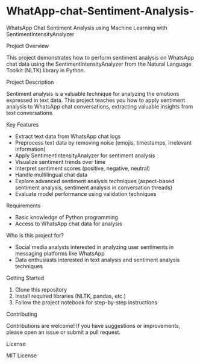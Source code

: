 # WhatApp-chat-Sentiment-Analysis-

WhatsApp Chat Sentiment Analysis using Machine Learning with SentimentIntensityAnalyzer

Project Overview

This project demonstrates how to perform sentiment analysis on WhatsApp chat data using the SentimentIntensityAnalyzer from the Natural Language Toolkit (NLTK) library in Python.

Project Description

Sentiment analysis is a valuable technique for analyzing the emotions expressed in text data. This project teaches you how to apply sentiment analysis to WhatsApp chat conversations, extracting valuable insights from text conversations.

Key Features

- Extract text data from WhatsApp chat logs
- Preprocess text data by removing noise (emojis, timestamps, irrelevant information)
- Apply SentimentIntensityAnalyzer for sentiment analysis
- Visualize sentiment trends over time
- Interpret sentiment scores (positive, negative, neutral)
- Handle multilingual chat data
- Explore advanced sentiment analysis techniques (aspect-based sentiment analysis, sentiment analysis in conversation threads)
- Evaluate model performance using validation techniques

Requirements

- Basic knowledge of Python programming
- Access to WhatsApp chat data for analysis

Who is this project for?

- Social media analysts interested in analyzing user sentiments in messaging platforms like WhatsApp
- Data enthusiasts interested in text analysis and sentiment analysis techniques

Getting Started

1. Clone this repository
2. Install required libraries (NLTK, pandas, etc.)
3. Follow the project notebook for step-by-step instructions

Contributing

Contributions are welcome! If you have suggestions or improvements, please open an issue or submit a pull request.

License

MIT License 

